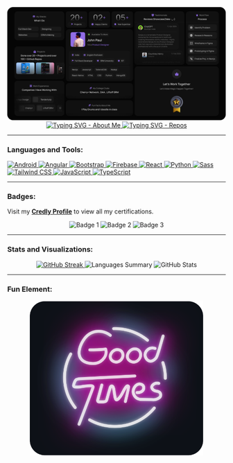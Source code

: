 <div align="center">
    <img src="https://github.com/RJohnPaul/RJohnPaul/blob/5e246f3b2a7726dcc3e617c25de1569769ef697d/Final%20Result%20(1).png" alt="Banner" />
</div>

<div align="center">
    <a href="https://git.io/typing-svg">
        <img src="https://readme-typing-svg.demolab.com?font=Inter&pause=1000&color=0038F7&center=true&vCenter=true&width=435&lines=My+Name+is+John+Paul;A+Front-End+Dev" alt="Typing SVG - About Me" />
    </a>
    <a href="https://git.io/typing-svg">
        <img src="https://readme-typing-svg.demolab.com?font=Inter&pause=1000&color=0038F7&center=true&vCenter=true&width=435&lines=View+My+Repos" alt="Typing SVG - Repos" />
    </a>
</div>

---

### Languages and Tools:
<div align="left">
    <a href="https://developer.android.com" target="_blank" rel="noreferrer">
        <img src="https://img.icons8.com/color/48/000000/android-os.png" alt="Android" />
    </a>
    <a href="https://angular.io" target="_blank" rel="noreferrer">
        <img src="https://img.icons8.com/color/48/000000/angularjs.png" alt="Angular" />
    </a>
    <a href="https://getbootstrap.com" target="_blank" rel="noreferrer">
        <img src="https://img.icons8.com/color/48/000000/bootstrap.png" alt="Bootstrap" />
    </a>
    <a href="https://firebase.google.com" target="_blank" rel="noreferrer">
        <img src="https://img.icons8.com/color/48/000000/firebase.png" alt="Firebase" />
    </a>
    <a href="https://reactjs.org/" target="_blank" rel="noreferrer">
        <img src="https://img.icons8.com/color/48/000000/react-native.png" alt="React" />
    </a>
    <a href="https://www.python.org" target="_blank" rel="noreferrer">
        <img src="https://img.icons8.com/color/48/000000/python.png" alt="Python" />
    </a>
    <a href="https://sass-lang.com" target="_blank" rel="noreferrer">
        <img src="https://img.icons8.com/color/48/000000/sass.png" alt="Sass" />
    </a>
    <a href="https://tailwindcss.com/" target="_blank" rel="noreferrer">
        <img src="https://img.icons8.com/color/48/000000/tailwindcss.png" alt="Tailwind CSS" />
    </a>
    <a href="https://developer.mozilla.org/en-US/docs/Web/JavaScript" target="_blank" rel="noreferrer">
        <img src="https://img.icons8.com/color/48/000000/javascript.png" alt="JavaScript" />
    </a>
    <a href="https://www.typescriptlang.org/" target="_blank" rel="noreferrer">
        <img src="https://img.icons8.com/color/48/000000/typescript.png" alt="TypeScript" />
    </a>
</div>

---

### Badges:
Visit my [**Credly Profile**](https://www.credly.com/users/john-paul.34cec833) to view all my certifications.

<div align="center">
    <img src="https://images.credly.com/size/680x680/images/5a53000d-fed4-4877-b17d-d769a50eeb4e/image.png" width="100px" alt="Badge 1">
    <img src="https://images.credly.com/size/680x680/images/aaf2d039-1b58-47f4-9d8c-dc94f686ca2f/image.png" width="100px" alt="Badge 2">
    <img src="https://images.credly.com/size/680x680/images/9a0255eb-a47d-4f3a-9611-243bfe3eb9e4/image.png" width="100px" alt="Badge 3">
</div>

---

### Stats and Visualizations:
<div align="center">
    <a href="https://git.io/streak-stats">
        <img src="https://streak-stats.demolab.com?user=RJohnPaul&theme=blueberry-duo&border_radius=20" alt="GitHub Streak" />
    </a>
    <img src="http://github-profile-summary-cards.vercel.app/api/cards/repos-per-language?username=RJohnPaul&theme=dark" alt="Languages Summary" />
    <img src="https://github-readme-stats.vercel.app/api?username=RJohnPaul&show_icons=true&theme=transparent" alt="GitHub Stats" />
</div>

---

### Fun Element:
<div align="center">
    <img src="good-times.svg" width="400px" alt="Fun Graphic" />
</div>

